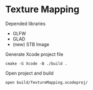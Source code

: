 # Texture Mapping

Depended libraries

* GLFW
* GLAD
* (new) STB Image

Generate Xcode project file

```
cmake -G Xcode -B ./build .
```

Open project and build

```
open build/TextureMapping.xcodeproj/
```
